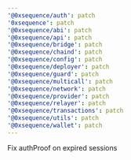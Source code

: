 ```yaml
---
'@0xsequence/auth': patch
'0xsequence': patch
'@0xsequence/abi': patch
'@0xsequence/api': patch
'@0xsequence/bridge': patch
'@0xsequence/chaind': patch
'@0xsequence/config': patch
'@0xsequence/deployer': patch
'@0xsequence/guard': patch
'@0xsequence/multicall': patch
'@0xsequence/network': patch
'@0xsequence/provider': patch
'@0xsequence/relayer': patch
'@0xsequence/transactions': patch
'@0xsequence/utils': patch
'@0xsequence/wallet': patch
---
```


Fix authProof on expired sessions
